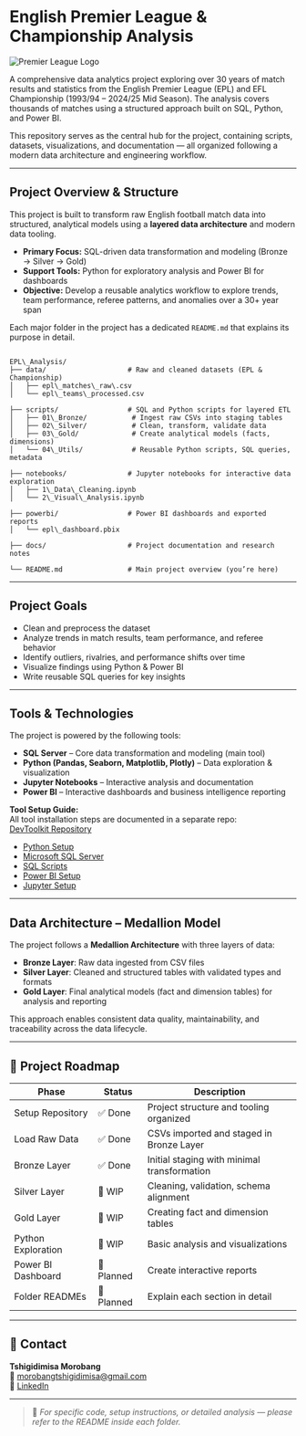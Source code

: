 #  English Premier League & Championship Analysis

![Premier League Logo](https://upload.wikimedia.org/wikipedia/en/thumb/f/f2/Premier_League_Logo.svg/1200px-Premier_League_Logo.svg.png)

A comprehensive data analytics project exploring over 30 years of match results and statistics from the English Premier League (EPL) and EFL Championship (1993/94 – 2024/25 Mid Season). The analysis covers thousands of matches using a structured approach built on SQL, Python, and Power BI.

This repository serves as the central hub for the project, containing scripts, datasets, visualizations, and documentation — all organized following a modern data architecture and engineering workflow.

---

## Project Overview & Structure


This project is built to transform raw English football match data into structured, analytical models using a **layered data architecture** and modern data tooling.

-  **Primary Focus:** SQL-driven data transformation and modeling (Bronze → Silver → Gold)
-  **Support Tools:** Python for exploratory analysis and Power BI for dashboards
-  **Objective:** Develop a reusable analytics workflow to explore trends, team performance, referee patterns, and anomalies over a 30+ year span

Each major folder in the project has a dedicated `README.md` that explains its purpose in detail.

```

EPL\_Analysis/
├── data/                    # Raw and cleaned datasets (EPL & Championship)
│   ├── epl\_matches\_raw\.csv
│   └── epl\_teams\_processed.csv

├── scripts/                 # SQL and Python scripts for layered ETL
│   ├── 01\_Bronze/           # Ingest raw CSVs into staging tables
│   ├── 02\_Silver/           # Clean, transform, validate data
│   ├── 03\_Gold/             # Create analytical models (facts, dimensions)
│   └── 04\_Utils/            # Reusable Python scripts, SQL queries, metadata

├── notebooks/               # Jupyter notebooks for interactive data exploration
│   ├── 1\_Data\_Cleaning.ipynb
│   └── 2\_Visual\_Analysis.ipynb

├── powerbi/                 # Power BI dashboards and exported reports
│   └── epl\_dashboard.pbix

├── docs/                    # Project documentation and research notes

└── README.md                # Main project overview (you’re here)
```
---

## Project Goals

- Clean and preprocess the dataset
- Analyze trends in match results, team performance, and referee behavior
- Identify outliers, rivalries, and performance shifts over time
- Visualize findings using Python & Power BI
- Write reusable SQL queries for key insights

---



## Tools & Technologies

The project is powered by the following tools:

- **SQL Server** – Core data transformation and modeling (main tool)
- **Python (Pandas, Seaborn, Matplotlib, Plotly)** – Data exploration & visualization
- **Jupyter Notebooks** – Interactive analysis and documentation
- **Power BI** – Interactive dashboards and business intelligence reporting

**Tool Setup Guide:**  
All tool installation steps are documented in a separate repo:  
[DevToolkit Repository](https://github.com/Morobang/DevToolkit)

- [Python Setup](https://github.com/Morobang/DevToolkit/tree/main/Python)
- [Microsoft SQL Server](https://github.com/Morobang/DevToolkit/tree/main/Microsoft%20SQL%20Server)
- [SQL Scripts](https://github.com/Morobang/DevToolkit/tree/main/SQL)
- [Power BI Setup](https://github.com/Morobang/DevToolkit/tree/main/Power%20Bi)
- [Jupyter Setup](https://github.com/Morobang/DevToolkit/tree/main/Jupyter)

---

## Data Architecture – Medallion Model

The project follows a **Medallion Architecture** with three layers of data:

- **Bronze Layer**: Raw data ingested from CSV files
- **Silver Layer**: Cleaned and structured tables with validated types and formats
- **Gold Layer**: Final analytical models (fact and dimension tables) for analysis and reporting

This approach enables consistent data quality, maintainability, and traceability across the data lifecycle.

---


## 🧭 Project Roadmap

| Phase                | Status   | Description |
|---------------------|----------|-------------|
| Setup Repository    | ✅ Done  | Project structure and tooling organized |
| Load Raw Data       | ✅ Done  | CSVs imported and staged in Bronze Layer |
| Bronze Layer        | ✅ Done  | Initial staging with minimal transformation |
| Silver Layer        | 🔄 WIP   | Cleaning, validation, schema alignment |
| Gold Layer          | 🔄 WIP   | Creating fact and dimension tables |
| Python Exploration  | 🔄 WIP   | Basic analysis and visualizations |
| Power BI Dashboard  | 🔄 Planned | Create interactive reports |
| Folder READMEs      | 🔄 Planned | Explain each section in detail |

---

## 📧 Contact

**Tshigidimisa Morobang**  
📧 morobangtshigidimisa@gmail.com  
🔗 [LinkedIn](https://www.linkedin.com/in/morobang-tshigidimisa-84172b26b)

---

> 📄 *For specific code, setup instructions, or detailed analysis — please refer to the README inside each folder.*
